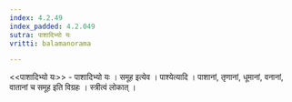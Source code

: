 ```yaml
---
index: 4.2.49
index_padded: 4.2.049
sutra: पाशादिभ्यो यः
vritti: balamanorama

---
```

<<पाशादिभ्यो यः>> - पाशादिभ्यो यः । समूह इत्येव । पाश्येत्यादि । पाशानां, तृणानां, धूमानां, वनानां, वातानां च समूह इति विग्रहः । स्त्रीत्वं लोकात् । 